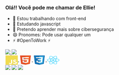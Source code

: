 ### Olá!! Você pode me chamar de Ellie!

- 🔭 Estou trabalhando com front-end
- 🌱 Estudando javascript 
- 🤔 Pretendo aprender mais sobre cibersegurança
- 😄 Pronomes: Pode usar qualquer um 
- ⚡ #OpenToWork ⚡

<div>
  <a href="https://github.com/EllieMenegildo">
  <img height="180em" src="https://github-readme-stats.vercel.app/api?username=EllieMenegildo&show_icons=true&theme=dracula&include_all_commits=true&count_private=true"/>
  <img height="180em" src="https://github-readme-stats.vercel.app/api/top-langs/?username=EllieMenegildo&layout=compact&langs_count=7&theme=dracula"/>
</div>
  
  <img align="center" alt="Rafa-Js" height="30" width="40" src="https://raw.githubusercontent.com/devicons/devicon/master/icons/javascript/javascript-plain.svg">
  <img align="center" alt="Rafa-HTML" height="30" width="40" src="https://raw.githubusercontent.com/devicons/devicon/master/icons/html5/html5-original.svg">
  <img align="center" alt="Rafa-CSS" height="30" width="40" src="https://raw.githubusercontent.com/devicons/devicon/master/icons/css3/css3-original.svg">
  <img align="center" alt="Rafa-React" height="30" width="40" src="https://raw.githubusercontent.com/devicons/devicon/master/icons/react/react-original.svg">
  
</div>
<div>
  <a href="https://www.instagram.com/danny_menegildo/" target="_blank"><img src="https://img.shields.io/badge/-Instagram-%23E4405F?style=for-the-badge&logo=instagram&logoColor=white" target="_blank"></a>
  <a href="https://discord.com/channels/@me/922271104549134336" target="_blank"><img src="https://img.shields.io/badge/Discord-7289DA?style=for-the-badge&logo=discord&logoColor=white" target="_blank"></a> 
  <a href="https://www.linkedin.com/in/danieli-m-0b29ba207/" target="_blank"><img src="https://img.shields.io/badge/-LinkedIn-%230077B5?style=for-the-badge&logo=linkedin&logoColor=white" target="_blank"></a> 
</div>
